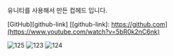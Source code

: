 유니티를 사용해서 만든 컵헤드 입니다.

[GitHub][github-link]
[[github-link]: https://github.com](https://www.youtube.com/watch?v=5bR0k2nC6nk)

![125](https://github.com/HaloTwo/Cuphead/assets/94442043/946490cc-c2f2-4da2-b380-553a3b73bdc3)
![123](https://github.com/HaloTwo/Cuphead/assets/94442043/d46e1c5b-9fe7-4605-b9af-fe5acdc2b63e)
![124](https://github.com/HaloTwo/Cuphead/assets/94442043/ec015439-dad5-4299-845b-110f35edcf74)

